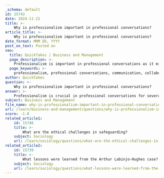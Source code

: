 ```yaml
---
_schema: default
id: 15743
date: 2024-11-22
title: >-
    Why is professionalism important in professional conversations?
article_title: >-
    Why is professionalism important in professional conversations?
date_format: MMM DD, YYYY
post_on_text: Posted on
seo:
  title: QuickTakes | Business and Management
  page_description: >-
    Professionalism is important in professional conversations as it minimizes misunderstandings, facilitates collaboration, reduces conflict, enhances productivity, and builds trust and respect among colleagues, leading to improved outcomes in various settings.
  page_keywords: >-
    professionalism, professional conversations, communication, collaboration, teamwork, conflict reduction, productivity, trust, respect, healthcare, patient care
author: QuickTakes
question: >-
    Why is professionalism important in professional conversations?
answer: >-
    Professionalism is crucial in professional conversations for several reasons:\n\n1. **Minimization of Misunderstandings**: Mastering professional communication helps reduce the potential for misunderstandings. Clear and effective communication allows individuals to express their ideas and listen to others, which is essential in collaborative environments.\n\n2. **Facilitation of Collaboration and Teamwork**: Professionalism encourages open dialogue and idea-sharing among team members. When individuals feel comfortable expressing their opinions and concerns, it fosters collaboration and promotes a sense of belonging. This is particularly important in team settings where alignment of efforts and task assignments are necessary for success.\n\n3. **Conflict Reduction**: A professional demeanor fosters a respectful culture, which is vital for managing conflicts appropriately. Employees who exhibit professionalism are more likely to understand boundaries and handle disagreements constructively, rather than resorting to unhealthy forms of conflict.\n\n4. **Enhanced Productivity and Efficiency**: Professionalism sets clear expectations for behavior and performance, creating a focused work environment. When employees adhere to professional standards, they are more likely to meet deadlines, deliver quality work, and maintain high productivity levels.\n\n5. **Building Trust and Respect**: Professional conversations are rooted in mutual respect and trust. Treating colleagues, managers, and clients with respect, projecting a positive attitude, and demonstrating good judgment are all aspects of professionalism that contribute to a harmonious workplace.\n\n6. **Improved Patient Care in Healthcare Settings**: In healthcare, professionalism is particularly vital as it enhances teamwork and collaboration among providers. A professional attitude among healthcare teams leads to better patient care, as it reduces conflicts and improves communication, which is essential for effective treatment.\n\nIn summary, professionalism in conversations not only enhances individual interactions but also contributes to a more efficient, respectful, and productive work environment. It is a foundational element that supports collaboration, reduces conflict, and ultimately leads to better outcomes, whether in business or healthcare settings.
subject: Business and Management
file_name: why-is-professionalism-important-in-professional-conversations.md
url: /learn/business-and-management/questions/why-is-professionalism-important-in-professional-conversations
score: -1.0
related_article1:
    id: 15746
    title: >-
        What are the ethical challenges in safeguarding?
    subject: Sociology
    url: /learn/sociology/questions/what-are-the-ethical-challenges-in-safeguarding
related_article2:
    id: 15739
    title: >-
        What lessons were learned from the Arthur Labinjo-Hughes case?
    subject: Sociology
    url: /learn/sociology/questions/what-lessons-were-learned-from-the-arthur-labinjohughes-case
---
```


&nbsp;